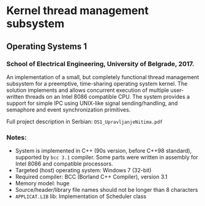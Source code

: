 # Kernel thread management subsystem

## Operating Systems 1

### School of Electrical Engineering, University of Belgrade, 2017.

An implementation of a small, but completely functional thread management
subsystem for a preemptive, time-sharing operating system kernel.
The solution implements and allows concurrent execution of multiple
user-written threads on an Intel 8086 compatible CPU.
The system provides a support for simple IPC using UNIX-like
signal sending/handling, and semaphore and event synchronization primitives.

Full project description in Serbian: `OS1_UpravljanjeNitima.pdf`

### Notes:
* System is implemented in C++ (90s version, before C++98 standard), supported
  by `bcc 3.1` compiler. Some parts were written in assembly for Intel 8086
  and compatible processors.
* Targeted (host) operating system: Windows 7 (32-bit)
* Required compiler: BCC (Borland C++ Compiler), version 3.1
* Memory model: huge
* Source/header/library file names should not be longer than 8 characters
* `APPLICAT.LIB` lib: Implementation of Scheduler class
